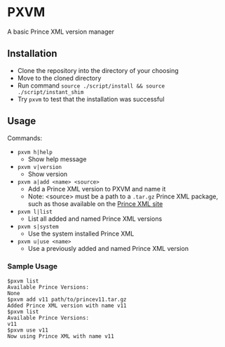 # PXVM
A basic Prince XML version manager

## Installation
- Clone the repository into the directory of your choosing
- Move to the cloned directory
- Run command `source ./script/install && source ./script/instant_shim`
- Try `pxvm` to test that the installation was successful

## Usage
Commands:
- `pxvm h|help`
  - Show help message
- `pxvm v|version`
  - Show version
- `pxvm a|add <name> <source>`
  - Add a Prince XML version to PXVM and name it <name>
  - Note: \<source\> must be a path to a `.tar.gz` Prince XML package, such as those available on the [Prince XML site](https://www.princexml.com/download/)
- `pxvm l|list`
  - List all added and named Prince XML versions
- `pxvm s|system`
  - Use the system installed Prince XML
- `pxvm u|use <name>`
  - Use a previously added and named Prince XML version
### Sample Usage
```
$pxvm list
Available Prince Versions:
None
$pxvm add v11 path/to/princev11.tar.gz
Added Prince XML version with name v11
$pxvm list
Available Prince Versions:
v11
$pxvm use v11
Now using Prince XML with name v11
```
